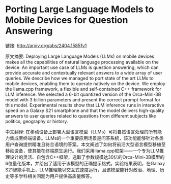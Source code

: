 # Porting Large Language Models to Mobile Devices for Question Answering

链接: http://arxiv.org/abs/2404.15851v1

原文摘要:
Deploying Large Language Models (LLMs) on mobile devices makes all the
capabilities of natural language processing available on the device. An
important use case of LLMs is question answering, which can provide accurate
and contextually relevant answers to a wide array of user queries. We describe
how we managed to port state of the art LLMs to mobile devices, enabling them
to operate natively on the device. We employ the llama.cpp framework, a
flexible and self-contained C++ framework for LLM inference. We selected a
6-bit quantized version of the Orca-Mini-3B model with 3 billion parameters and
present the correct prompt format for this model. Experimental results show
that LLM inference runs in interactive speed on a Galaxy S21 smartphone and
that the model delivers high-quality answers to user queries related to
questions from different subjects like politics, geography or history.

中文翻译:
在移动设备上部署大型语言模型（LLMs）可将自然语言处理的所有能力集成至终端设备。LLMs的一个重要应用场景是问答系统，该功能能够针对各类用户查询提供精准且符合语境的答案。本文阐述了如何将前沿大型语言模型移植至移动设备，使其能在终端原生运行。我们采用llama.cpp框架——一个专为LLM推理设计的灵活、自包含C++框架，选取了参数规模达30亿的Orca-Mini-3B模型的6位量化版本，并给出了适用于该模型的正确提示格式。实验结果表明，在Galaxy S21智能手机上，LLM推理能以交互式速度运行，且该模型能针对政治、地理、历史等多学科相关问题为用户提供高质量解答。
